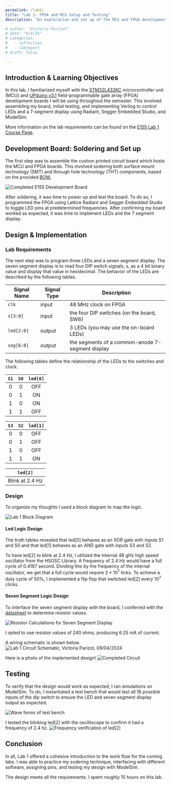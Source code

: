 ```yaml
---
permalink: /lab1/
title: "Lab 1: FPGA and MCU Setup and Testing"
description: "An exploration and set up of the MCU and FPGA development boards through assembly, programming, simulation, debugging, and hardware implementation." 

# author: "Victoria Parizot"
# date: "9/4/24"
# categories:
#   - reflection
#   - labreport
# draft: false

---
```

## Introduction & Learning Objectives
<!-- Brief (e.g., 3-5 sentence) description of the main goals of the assignment and what was done. -->
In this lab, I familiarized myself with the [STM32L432KC](https://hmc-e155.github.io/assets/doc/ds11451-stm32l432kc.pdf) microcontroller unit (MCU) and [UPduino v3.1](https://hmc-e155.github.io/assets/doc/FPGA-DS-02008-2-0-iCE40-UltraPlus-Family-Data-Sheet.pdf) field-programmable gate array (FPGA) development boards I will be using throughout the semester. This involved assembling my board, initial testing, and implementing Verilog to control LEDs and a 7-segment display using Radiant, Segger Embedded Studio, and ModelSim.

More information on the lab requirements can be found on the [E155 Lab 1 Course Page](https://hmc-e155.github.io/lab/lab1/).

## Development Board: Soldering and Set up
The first step was to assemble the custom printed circuit board which hosts the MCU and FPGA boards. This involved sodering both surface mount technology (SMT) and through hole technology (THT) components, based on the provided [BOM.](https://hmc-e155.github.io/assets/doc/E155_v4_Dev_Board_BOM.html)

![Completed E155 Development Board](/assets/images/lab1/SolderFront.jpeg) 

After soldering, it was time to power up and test the board. To do so, I programmed the FPGA using Lattice Radiant and Segger Embedded Studio to toggle LED pins at predetermined frequencies. After confirming my board worked as expected, it was time to implement LEDs and the 7 segment display.

## Design & Implementation
<!-- Requirements of LED display (list input, outputs, and truth tables)  -->
### Lab Requirements
The next step was to program three LEDs and a seven segment display. The seven segment display is to read four DIP switch signals, s, as a 4 bit binary value and display that value in hexidecimal. The behavior of the LEDs are described by the following tables. 

<table class="caption-top table">
<thead>
<tr class="header">
<th>Signal Name</th>
<th>Signal Type</th>
<th>Description</th>
</tr>
</thead>
<tbody>
<tr class="odd">
<td><code>clk</code></td>
<td>input</td>
<td>48 MHz clock on FPGA</td>
</tr>
<tr class="even">
<td><code>s[3:0]</code></td>
<td>input</td>
<td>the four DIP switches (on the board, SW6)</td>
</tr>
<tr class="odd">
<td><code>led[2:0]</code></td>
<td>output</td>
<td>3 LEDs (you may use the on-board LEDs)</td>
</tr>
<tr class="even">
<td><code>seg[6:0]</code></td>
<td>output</td>
<td>the segments of a common-anode 7-segment display</td>
</tr>
</tbody>
</table>
<p>The following tables define the relationship of the LEDs to the switches and clock.</p>
<div class="center-table">
<table class="caption-top table">
<thead>
<tr class="header">
<th style="text-align: center;"><code>S1</code></th>
<th style="text-align: center;"><code>S0</code></th>
<th style="text-align: center;"><code>led[0]</code></th>
</tr>
</thead>
<tbody>
<tr class="odd">
<td style="text-align: center;">0</td>
<td style="text-align: center;">0</td>
<td style="text-align: center;">OFF</td>
</tr>
<tr class="even">
<td style="text-align: center;">0</td>
<td style="text-align: center;">1</td>
<td style="text-align: center;">ON</td>
</tr>
<tr class="odd">
<td style="text-align: center;">1</td>
<td style="text-align: center;">0</td>
<td style="text-align: center;">ON</td>
</tr>
<tr class="even">
<td style="text-align: center;">1</td>
<td style="text-align: center;">1</td>
<td style="text-align: center;">OFF</td>
</tr>
</tbody>
</table>
</div>
<div class="center-table">
<table class="caption-top table">
<thead>
<tr class="header">
<th style="text-align: center;"><code>S3</code></th>
<th style="text-align: center;"><code>S2</code></th>
<th style="text-align: center;"><code>led[1]</code></th>
</tr>
</thead>
<tbody>
<tr class="odd">
<td style="text-align: center;">0</td>
<td style="text-align: center;">0</td>
<td style="text-align: center;">OFF</td>
</tr>
<tr class="even">
<td style="text-align: center;">0</td>
<td style="text-align: center;">1</td>
<td style="text-align: center;">OFF</td>
</tr>
<tr class="odd">
<td style="text-align: center;">1</td>
<td style="text-align: center;">0</td>
<td style="text-align: center;">OFF</td>
</tr>
<tr class="even">
<td style="text-align: center;">1</td>
<td style="text-align: center;">1</td>
<td style="text-align: center;">ON</td>
</tr>
</tbody>
</table>
</div>
<div class="center-table">
<table class="caption-top table">
<thead>
<tr class="header">
<th style="text-align: center;"><code>led[2]</code></th>
</tr>
</thead>
<tbody>
<tr class="odd">
<td style="text-align: center;">Blink at 2.4 Hz</td>
</tr>
</tbody>
</table>
</div>

<!-- Explanation of design approach. How did you go about designing and implementing the design? -->
### Design
To organize my thoughts I used a block diagram to map the logic.

![Lab 1 Block Diagram](/assets/images/lab1/Lab1BlockDiagram.png) 

#### Led Logic Design
The truth tables revealed that led[0] behaves as an XOR gate with inputs S1 and S0 and that led[1] behaves as an AND gate with inputs S3 and S2. 

To have led[2] to blink at 2.4 Hz, I utilized the internal 48 gHz high speed oscillator from the HSOSC Library. A frequency of 2.4 Hz would have a full cycle of 0.4167 second. Dividing this by the frequency of the internal oscillator, we get that a full cycle would require $2*10^7$ ticks. To achieve a duty cycle of 50%, I implemented a flip flop that switched led[2] every $10^7$ clicks. 

#### Seven Segment Logic Design
To interface the seven segment display with the board, I conferred with the [datasheet](https://www.jameco.com/Jameco/Products/ProdDS/335090.pdf) to determine resistor values. 
<!-- datasheet and resitor values: Calculations provided to demonstrate that the current draw for each segment in the seven-segment display is within recommended operating conditions. -->

![Resistor Calculations for Seven Segment Display](/assets/images/lab1/resistorcalculations.jpeg) 

I opted to use resistor values of 240 ohms, producing 6.25 mA of current. 

A wiring schematic is shown below. 
![Lab 1 Circuit Schematic, Victoria Parizot, 09/04/2024](/assets/images/lab1/CircuitDiagram.jpeg) 

Here is a photo of the implemented design!
![Completed Circuit](/assets/images/lab1/SevenSegments.jpeg) 

<!-- video of it working -->
## Testing
<!-- Explanation of testing approach. How did you verify your design was behaving as expected? -->
To verify that the design would work as expected, I ran simulations on ModelSim. To do, I instantiated a test bench that would test all 16 possible inputs of the dip switch to ensure the LED and seven segment display output as expected. 

![Wave forms of test bench](/assets/images/lab1/wave2.png) 


I tested the blinking led[2] with the oscilliscope to confirm it had a frequency of 2.4 hz.
![Frequency verification of led[2]](/assets/images/lab1/240HzLed%5B2%5D.png) 


<!-- ModelSim simulation (either manually force or automatic testbench) to demonstrate that the design is working properly. -->

## Conclusion
<!-- Statement of whether the design meets all the requirements. If not, list the shortcomings. -->
<!-- Number of hours spent working on the lab are included. -->
In all, Lab 1 offered a cohesive introduction to the work flow for the coming labs. I was able to practice my sodering technique, interfacing with different software, assigning pins, and testing my design with ModelSim. 

The design meets all the requirements. I spent roughly 15 hours on this lab.

